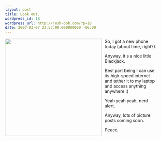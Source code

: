 ```yaml
---
layout: post
title: Look out.
wordpress_id: 18
wordpress_url: http://josh-bob.com/?p=18
date: 2007-03-07 23:53:00.000000000 -06:00
---
```

<a href="http://i22.ebayimg.com/07/i/000/8f/cc/dab6_1.JPG"><img style="margin: 0pt 10px 10px 0pt; float: left; cursor: pointer; width: 320px;" src="http://i22.ebayimg.com/07/i/000/8f/cc/dab6_1.JPG" alt="" border="0" /></a>
So, I got a new phone today (about time, right?).


Anyway, it s a nice little Blackjack.

Best part being I can use its high-speed internet and tether it to my laptop and access anything anywhere :)

Yeah yeah yeah, nerd alert.

Anyway, lots of picture posts coming soon.

Peace.
